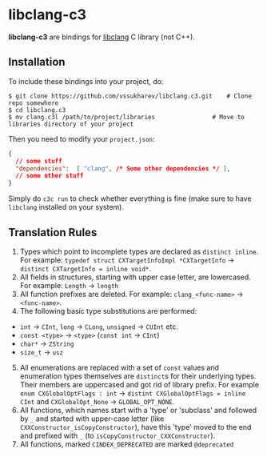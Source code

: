 
# libclang-c3

**libclang-c3** are bindings for [libclang](https://clang.llvm.org/docs/LibClang.html) C library (not C++).

## Installation

To include these bindings into your project, do:
```console
$ git clone https://github.com/vssukharev/libclang.c3.git    # Clone repo somewhere
$ cd libclang.c3
$ mv clang.c3l /path/to/project/libraries                # Move to libraries directory of your project
```

Then you need to modify your `project.json`:
```json
{
  // some stuff
  "dependencies":  [ "clang", /* Some other dependencies */ ],
  // some other stuff
}
```

Simply do `c3c run` to check whether everything is fine (make sure to have `libclang` installed on your system).


## Translation Rules

1. Types which point to incomplete types are declared as `distinct inline`. For example: `typedef struct CXTargetInfoImpl *CXTargetInfo` -> `distinct CXTargetInfo = inline void*`.
2. All fields in structures, starting with upper case letter, are lowercased. For example: `Length` -> `length`
3. All function prefixes are deleted. For example: `clang_<func-name>` -> `<func-name>`.
4. The following basic type substitutions are performed:
  - `int` -> `CInt`, `long` -> `CLong`, `unsigned` -> `CUInt` etc.
  - `const <type>` -> `<type>` (`const int` -> `CInt`)
  - `char*` -> `ZString`
  - `size_t` -> `usz`
5. All enumerations are replaced with a set of `const` values and enumeration types themselves are `distinct`s for their underlying types. Their members are uppercased and got rid of library prefix. For example `enum CXGlobalOptFlags : int` -> `distint CXGlobalOptFlags = inline CInt` and `CXGlobalOpt_None` -> `GLOBAL_OPT_NONE`.
6. All functions, which names start with a 'type' or 'subclass' and followed by `_` and started with upper-case letter (like `CXXConstructor_isCopyConstructor`), have this 'type' moved to the end and prefixed with `_` (to `isCopyConstructor_CXXConstructor`).
7. All functions, marked `CINDEX_DEPRECATED` are marked `@deprecated`

